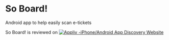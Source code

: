 # So Board!
Android app to help easily scan e-tickets 

So Board! is reviewed on <a href="http://app-liv.com" target="_blank"><img src="http://img.app-liv.com/link/appliv_xs_w.png" alt="Appliv -iPhone/Android App Discovery Website" /></a>  


